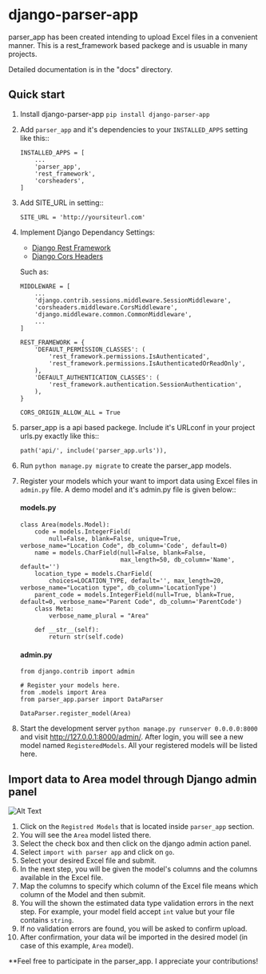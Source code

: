 django-parser-app
=================

parser_app has been created intending to upload Excel files in a convenient manner.
This is a rest_framework based packege and is usuable in many projects.

Detailed documentation is in the "docs" directory.

Quick start
-----------

1. Install django-parser-app ``pip install django-parser-app``

2. Add ``parser_app`` and it's dependencies to your ``INSTALLED_APPS`` setting like this::
    ```
    INSTALLED_APPS = [
        ...
        'parser_app',
        'rest_framework',
        'corsheaders',
    ]
    ```
3. Add SITE_URL in setting::
    ```
    SITE_URL = 'http://yoursiteurl.com'
    ```

4. Implement Django Dependancy Settings:
    - [Django Rest Framework](http://www.django-rest-framework.org/)
    - [Django Cors Headers](https://github.com/ottoyiu/django-cors-headers)

    Such as:
    ```
    MIDDLEWARE = [
        ...
        'django.contrib.sessions.middleware.SessionMiddleware',
        'corsheaders.middleware.CorsMiddleware',
        'django.middleware.common.CommonMiddleware',
        ...
    ]

    REST_FRAMEWORK = {
        'DEFAULT_PERMISSION_CLASSES': (
            'rest_framework.permissions.IsAuthenticated',
            'rest_framework.permissions.IsAuthenticatedOrReadOnly',
        ),
        'DEFAULT_AUTHENTICATION_CLASSES': (
            'rest_framework.authentication.SessionAuthentication',
        ),
    }

    CORS_ORIGIN_ALLOW_ALL = True
    ```



5. parser_app is a api based packege. Include it's URLconf in your project urls.py exactly like this::
    ```
    path('api/', include('parser_app.urls')),
    ```

6. Run ``python manage.py migrate`` to create the parser_app models.

7. Register your models which your want to import data using Excel files in ``admin.py`` file. A demo model and it's admin.py file is given below:: 
    #### models.py
    ```
    class Area(models.Model):
        code = models.IntegerField(
            null=False, blank=False, unique=True, verbose_name="Location Code", db_column='Code', default=0)
        name = models.CharField(null=False, blank=False,
                                max_length=50, db_column='Name', default='')
        location_type = models.CharField(
            choices=LOCATION_TYPE, default='', max_length=20, verbose_name="Location type", db_column='LocationType')
        parent_code = models.IntegerField(null=True, blank=True, default=0, verbose_name="Parent Code", db_column='ParentCode')
        class Meta:
            verbose_name_plural = "Area"

        def __str__(self):
            return str(self.code)
    ```
    #### admin.py
    ```
    from django.contrib import admin

    # Register your models here.
    from .models import Area
    from parser_app.parser import DataParser

    DataParser.register_model(Area)
    ```  

8. Start the development server ``python manage.py runserver 0.0.0.0:8000`` and visit http://127.0.0.1:8000/admin/. 
After login, you will see a new model named ``RegisteredModels``. All your registered models will be listed here.

Import data to Area model through Django admin panel
----------------------------------------------------

![Alt Text](https://github.com/prantoamt/django-parser-app/blob/main/images/upload_via_admin_panel.gif)

1. Click on the ``Registred Models`` that is located inside ``parser_app`` section.
2. You will see the ``Area`` model listed there.
3. Select the check box and then click on the django admin action panel.
4. Select ``import with parser app`` and click on ``go``.
5. Select your desired Excel file and submit.
6. In the next step, you will be given the model's columns and the columns available in the Excel file.
7. Map the columns to specify which column of the Excel file means which column of the Model and then submit.
8. You will the shown the estimated data type validation errors in the next step. For example, your model field accept ``int`` value but your file contains ``string``.
9. If no validation errors are found, you will be asked to confirm upload.
10. After confirmation, your data wil be imported in the desired model (in case of this example, ``Area`` model).


**Feel free to participate in the parser_app. I appreciate your contributions! 
